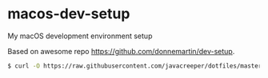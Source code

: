 # macos-dev-setup
My macOS development environment setup

Based on awesome repo https://github.com/donnemartin/dev-setup.

```bash
$ curl -O https://raw.githubusercontent.com/javacreeper/dotfiles/master/.env_setup.sh && ./.env_setup.sh [Add ARGS Here]
```
